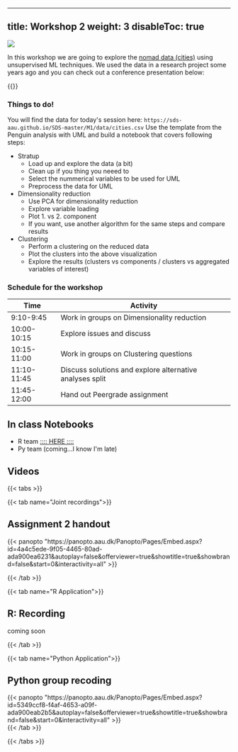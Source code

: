 
---
title: Workshop 2
weight: 3
disableToc: true
---

![](https://source.unsplash.com/Wu2MXvbyt7w/800)

In this workshop we are going to explore the [nomad data (cities)](https://nomadlist.com/) using unsupervised ML techniques.
We used the data in a research project some years ago and you can check out a conference presentation below:

{{<gslides src="https://docs.google.com/presentation/d/e/2PACX-1vT4vscJkhs44adv0_e-W_brWyHi2Yiq4hkhl0jZfDFEC9CBwF72bYdNnl0pdsSXLCwiiAQpuLZB9w2S/embed?start=false&loop=false&delayms=60000" >}}

### Things to do!

You will find the data for today's session here: `https://sds-aau.github.io/SDS-master/M1/data/cities.csv`
Use the template from the Penguin analysis with UML and build a notebook that covers following steps:

- Stratup
  - Load up and explore the data (a bit)
  - Clean up if you thing you neeed to
  - Select the nummerical variables to be used for UML
  - Preprocess the data for UML
- Dimensionality reduction
  - Use PCA for dimensionality reduction
  - Explore variable loading
  - Plot 1. vs 2. component
  - If you want, use another algorithm for the same steps and compare results
- Clustering
  - Perform a clustering on the reduced data
  - Plot the clusters into the above visualization
  - Explore the results (clusters vs components / clusters vs aggregated variables of interest)


### Schedule for the workshop

| Time        | Activity                                                              |
|-------------|-----------------------------------------------------------------------|
| 9:10-9:45   | Work in groups on Dimensionality reduction |
| 10:00-10:15 | Explore issues and discuss                |
| 10:15-11:00 | Work in groups on Clustering questions                                                 |
| 11:10-11:45 | Discuss solutions and explore alternative analyses split                                          |
| 11:45-12:00 | Hand out Peergrade assignment                                         |                                    |


## In class Notebooks

* R team [:::: HERE ::::](https://sds-aau.github.io/SDS-2021/workshops/2021/M1_workshop2_UML_R.nb.html)
* Py team (coming...I know I'm late)

## Videos

{{< tabs >}}

{{< tab name="Joint recordings">}}
  <h2>Assignment 2 handout</h2>
  {{< panopto  "https://panopto.aau.dk/Panopto/Pages/Embed.aspx?id=4a4c5ede-9f05-4465-80ad-ada900ea6231&autoplay=false&offerviewer=true&showtitle=true&showbrand=false&start=0&interactivity=all" >}}

{{< /tab >}}



{{< tab name="R Application">}}
<div>

  <h2>R: Recording</h2>
 
 coming soon

</div>
{{< /tab >}}



{{< tab name="Python Application">}}
<div>
  
  
  <h2>Python group recoding </h2>
  {{< panopto "https://panopto.aau.dk/Panopto/Pages/Embed.aspx?id=5349ccf8-f4af-4653-a09f-ada900eab2b5&autoplay=false&offerviewer=true&showtitle=true&showbrand=false&start=0&interactivity=all" >}}
</div>
{{< /tab >}}

{{< /tabs >}}

